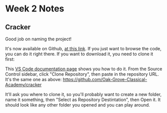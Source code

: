 # Week 2 Notes

## Cracker

Good job on naming the project!

It's now available on Github, [at this link](https://github.com/Oak-Grove-Classical-Academy/cracker). If you just want to browse the code, you can do it right there.
If you want to download it, you need to clone it first:

This [VS Code documentation page](https://code.visualstudio.com/docs/sourcecontrol/intro-to-git#_clone-a-repository-locally) shows you how to do it. From the Source Control sidebar, 
click "Clone Repository", then paste in the repository URL. It's the same one as above: https://github.com/Oak-Grove-Classical-Academy/cracker

It'll ask you where to clone it, so you'll probably want to create a new folder, name it something, then "Select as Repository Destintation", then Open it. It should 
look like any other folder you opened and you can play around.
